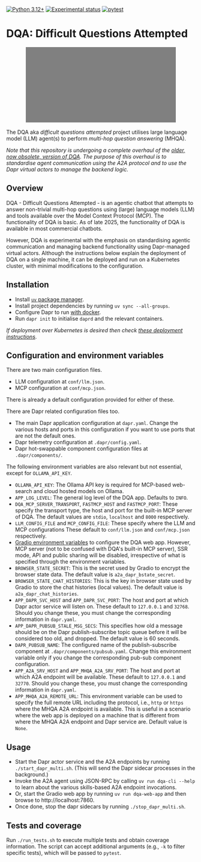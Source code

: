 [![Python 3.12+](https://img.shields.io/badge/python-3.12+-blue?logo=python&logoColor=3776ab&labelColor=e4e4e4)](https://www.python.org/downloads/release/python-3120/)
[![Experimental status](https://img.shields.io/badge/Status-experimental-orange)](#) [![pytest](https://github.com/anirbanbasu/dqa/actions/workflows/uv-pytest.yml/badge.svg)](https://github.com/anirbanbasu/dqa/actions/workflows/uv-pytest.yml)

# DQA: Difficult Questions Attempted

<p align="center">
  <img width="400" height="200" src="https://raw.githubusercontent.com/anirbanbasu/dqa/master/docs/images/logo.svg" alt="dqa logo" style="filter: invert(0.5)">
</p>

The DQA aka _difficult questions attempted_ project utilises large language model (LLM) agent(s) to perform _multi-hop question answering_ (MHQA).

_Note that this repository is undergoing a complete overhaul of the [older, now obsolete, version of DQA](https://github.com/anirbanbasu/dqa-obsolete). The purpose of this overhaul is to standardise agent communication using the A2A protocol and to use the Dapr virtual actors to manage the backend logic._

## Overview
DQA - Difficult Questions Attempted - is an agentic chatbot that attempts to answer non-trivial multi-hop questions using (large) language models (LLM) and tools available over the Model Context Protocol (MCP). The functionality of DQA is basic. As of late 2025, the functionality of DQA is available in most commercial chatbots.

However, DQA is experimental with the emphasis on standardising agentic communication and managing backend functionality using Dapr-managed virtual actors. Although the instructions below explain the deployment of DQA on a single machine, it can be deployed and run on a Kubernetes cluster, with minimal modifications to the configuration.

## Installation

- Install [`uv` package manager](https://docs.astral.sh/uv/getting-started/installation/).
- Install project dependencies by running `uv sync --all-groups`.
- Configure Dapr to run [with docker](https://docs.dapr.io/operations/hosting/self-hosted/self-hosted-with-docker/).
- Run `dapr init` to initialise `daprd` and the relevant containers.

_If deployment over Kubernetes is desired then check [these deployment instructions](https://docs.dapr.io/operations/hosting/kubernetes/kubernetes-deploy/)_.

## Configuration and environment variables

There are two main configuration files.
 - LLM configuration at `conf/llm.json`.
 - MCP configuration at `conf/mcp.json`.

There is already a default configuration provided for either of these.

There are Dapr related configuration files too.
 - The main Dapr application configuration at `dapr.yaml`. Change the various hosts and ports in this configuration if you want to use ports that are not the default ones.
 - Dapr telemetry configuration at `.dapr/config.yaml`.
 - Dapr hot-swappable component configuration files at `.dapr/components/`.

The following environment variables are also relevant but not essential, except for `OLLAMA_API_KEY`.
 - `OLLAMA_API_KEY`: The Ollama API key is required for MCP-based web-search and cloud hosted models on Ollama.
 - `APP_LOG_LEVEL`: The general log level of the DQA app. Defaults to `INFO`.
 - `DQA_MCP_SERVER_TRANSPORT`, `FASTMCP_HOST` and `FASTMCP_PORT`: These specify the transport type, the host and port for the built-in MCP server of DQA. The default values are `stdio`, `localhost` and `8000` respectively.
 - `LLM_CONFIG_FILE` and `MCP_CONFIG_FILE`: These specify where the LLM and MCP configurations These default to `conf/llm.json` and `conf/mcp.json` respectively.
 - [Gradio environment variables](https://www.gradio.app/guides/environment-variables) to configure the DQA web app. However, MCP server (not to be confused with DQA's built-in MCP server), SSR mode, API and public sharing will be disabled, irrespective of what is specified through the environment variables.
 - `BROWSER_STATE_SECRET`: This is the secret used by Gradio to encrypt the browser state data. The default value is `a2a_dapr_bstate_secret`.
 - `BROWSER_STATE_CHAT_HISTORIES`: This is the key in browser state used by Gradio to store the chat histories (local values). The default value is `a2a_dapr_chat_histories`.
 - `APP_DAPR_SVC_HOST` and `APP_DAPR_SVC_PORT`: The host and port at which Dapr actor service will listen on. These default to `127.0.0.1` and `32768`. Should you change these, you must change the corresponding information in `dapr.yaml`.
 - `APP_DAPR_PUBSUB_STALE_MSG_SECS`: This specifies how old a message should be on the Dapr publish-subscribe topic queue before it will be considered too old, and dropped. The default value is 60 seconds.
 - `DAPR_PUBSUB_NAME`: The configured name of the publish-subscribe component at `.dapr/components/pubsub.yaml`. Change this environment variable only if you change the corresponding pub-sub component configuration.
 - `APP_A2A_SRV_HOST` and `APP_MHQA_A2A_SRV_PORT`: The host and port at which A2A endpoint will be available. These default to `127.0.0.1` and `32770`. Should you change these, you must change the corresponding information in `dapr.yaml`.
 - `APP_MHQA_A2A_REMOTE_URL`: This environment variable can be used to specify the full remote URL including the protocol, i.e., `http` or `https` where the MHQA A2A endpoint is available. This is useful in a scenario where the web app is deployed on a machine that is different from where the MHQA A2A endpoint and Dapr service are. Default value is `None`.

## Usage

- Start the Dapr actor service and the A2A endpoints by running `./start_dapr_multi.sh`. (This will send the Dapr sidecar processes in the background.)
- Invoke the A2A agent using JSON-RPC by calling `uv run dqa-cli --help` to learn about the various skills-based A2A endpoint invocations.
- Or, start the Gradio web app by running `uv run dqa-web-app` and then browse to http://localhost:7860.
- Once done, stop the dapr sidecars by running `./stop_dapr_multi.sh`.

## Tests and coverage

Run `./run_tests.sh` to execute multiple tests and obtain coverage information. The script can accept additional arguments (e.g., `-k` to filter specific tests), which will be passed to `pytest`.
